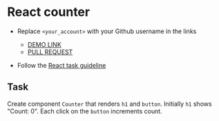 # React counter
- Replace `<your_account>` with your Github username in the links

    - [DEMO LINK](https://andreas-just.github.io/react_static-list-of-posts/)
    - [PULL REQUEST](https://github.com/mate-academy/react_static-list-of-posts/pull/194)

- Follow the [React task guideline](https://github.com/mate-academy/react_task-guideline#react-tasks-guideline)

## Task
Create component `Counter` that renders `h1` and `button`. Initially `h1` shows
"Count: 0". Each click on the `button` increments count.

